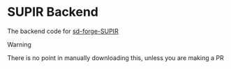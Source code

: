 # SUPIR Backend

The backend code for [sd-forge-SUPIR](https://github.com/Haoming02/sd-forge-SUPIR)

> [!WARNING]
> There is no point in manually downloading this, unless you are making a PR
